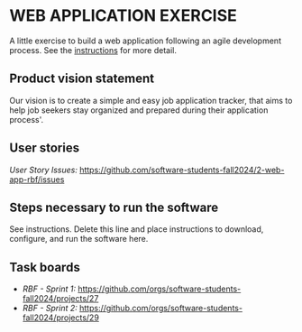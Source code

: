 # WEB APPLICATION EXERCISE

A little exercise to build a web application following an agile development process. See the [instructions](instructions.md) for more detail.

## Product vision statement

Our vision is to create a simple and easy job application tracker, that aims to help job seekers stay organized and prepared during their application process'.

## User stories

*User Story Issues:* https://github.com/software-students-fall2024/2-web-app-rbf/issues

## Steps necessary to run the software

See instructions. Delete this line and place instructions to download, configure, and run the software here.

## Task boards

- *RBF - Sprint 1:* https://github.com/orgs/software-students-fall2024/projects/27
- *RBF - Sprint 2:* https://github.com/orgs/software-students-fall2024/projects/29

